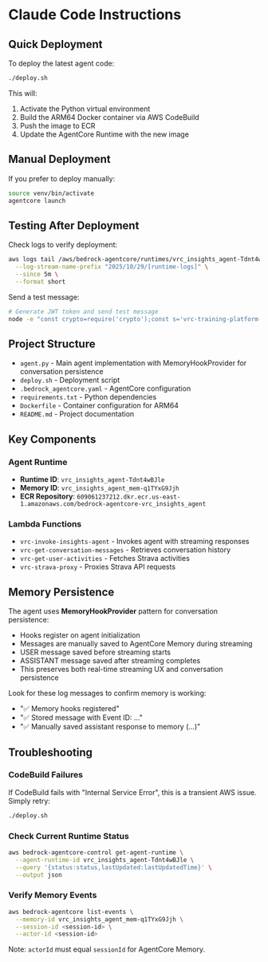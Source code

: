 # Claude Code Instructions

## Quick Deployment

To deploy the latest agent code:

```bash
./deploy.sh
```

This will:
1. Activate the Python virtual environment
2. Build the ARM64 Docker container via AWS CodeBuild
3. Push the image to ECR
4. Update the AgentCore Runtime with the new image

## Manual Deployment

If you prefer to deploy manually:

```bash
source venv/bin/activate
agentcore launch
```

## Testing After Deployment

Check logs to verify deployment:

```bash
aws logs tail /aws/bedrock-agentcore/runtimes/vrc_insights_agent-Tdnt4wBJle-DEFAULT \
  --log-stream-name-prefix "2025/10/29/[runtime-logs]" \
  --since 5m \
  --format short
```

Send a test message:

```bash
# Generate JWT token and send test message
node -e "const crypto=require('crypto');const s='vrc-training-platform-secret-key-2025';const h=Buffer.from(JSON.stringify({alg:'HS256',typ:'JWT'})).toString('base64url');const p=Buffer.from(JSON.stringify({strava_user_id:'107447578',exp:Math.floor(Date.now()/1000)+3600})).toString('base64url');const sig=crypto.createHmac('sha256',s).update(h+'.'+p).digest('base64url');console.log(h+'.'+p+'.'+sig);" | xargs -I {} curl -X POST https://slropiyam4p6nhnhq5hphyk54y0hdwmw.lambda-url.us-east-1.on.aws/ -H "Content-Type: application/json" -H "X-Session-Token: {}" -d '{"message":"Test message"}'
```

## Project Structure

- `agent.py` - Main agent implementation with MemoryHookProvider for conversation persistence
- `deploy.sh` - Deployment script
- `.bedrock_agentcore.yaml` - AgentCore configuration
- `requirements.txt` - Python dependencies
- `Dockerfile` - Container configuration for ARM64
- `README.md` - Project documentation

## Key Components

### Agent Runtime
- **Runtime ID**: `vrc_insights_agent-Tdnt4wBJle`
- **Memory ID**: `vrc_insights_agent_mem-q1TYxG9Jjh`
- **ECR Repository**: `609061237212.dkr.ecr.us-east-1.amazonaws.com/bedrock-agentcore-vrc_insights_agent`

### Lambda Functions
- `vrc-invoke-insights-agent` - Invokes agent with streaming responses
- `vrc-get-conversation-messages` - Retrieves conversation history
- `vrc-get-user-activities` - Fetches Strava activities
- `vrc-strava-proxy` - Proxies Strava API requests

## Memory Persistence

The agent uses **MemoryHookProvider** pattern for conversation persistence:

- Hooks register on agent initialization
- Messages are manually saved to AgentCore Memory during streaming
- USER message saved before streaming starts
- ASSISTANT message saved after streaming completes
- This preserves both real-time streaming UX and conversation persistence

Look for these log messages to confirm memory is working:
- "✅ Memory hooks registered"
- "✅ Stored message with Event ID: ..."
- "✅ Manually saved assistant response to memory (...)"

## Troubleshooting

### CodeBuild Failures

If CodeBuild fails with "Internal Service Error", this is a transient AWS issue. Simply retry:

```bash
./deploy.sh
```

### Check Current Runtime Status

```bash
aws bedrock-agentcore-control get-agent-runtime \
  --agent-runtime-id vrc_insights_agent-Tdnt4wBJle \
  --query '{status:status,lastUpdated:lastUpdatedTime}' \
  --output json
```

### Verify Memory Events

```bash
aws bedrock-agentcore list-events \
  --memory-id vrc_insights_agent_mem-q1TYxG9Jjh \
  --session-id <session-id> \
  --actor-id <session-id>
```

Note: `actorId` must equal `sessionId` for AgentCore Memory.
